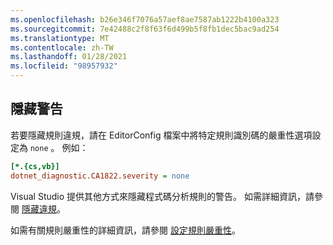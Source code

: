 ```yaml
---
ms.openlocfilehash: b26e346f7076a57aef8ae7587ab1222b4100a323
ms.sourcegitcommit: 7e42488c2f8f63f6d499b5f8fb1dec5bac9ad254
ms.translationtype: MT
ms.contentlocale: zh-TW
ms.lasthandoff: 01/28/2021
ms.locfileid: "98957932"
---
```

## <a name="suppress-a-warning"></a>隱藏警告

若要隱藏規則違規，請在 EditorConfig 檔案中將特定規則識別碼的嚴重性選項設定為 `none` 。 例如：

```ini
[*.{cs,vb}]
dotnet_diagnostic.CA1822.severity = none
```

Visual Studio 提供其他方式來隱藏程式碼分析規則的警告。 如需詳細資訊，請參閱 [隱藏違規](/visualstudio/code-quality/use-roslyn-analyzers#suppress-violations)。

如需有關規則嚴重性的詳細資訊，請參閱 [設定規則嚴重性](~/docs/fundamentals/code-analysis/configuration-options.md#severity-level)。
